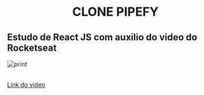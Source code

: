 <center><h1>CLONE PIPEFY</h1></center>

<h2>Estudo de React JS com auxilio do video do Rocketseat</h2>

![print](https://user-images.githubusercontent.com/52508911/75082910-b4c84a80-54f4-11ea-962f-420149e12913.png)

<br><a href="https://www.youtube.com/watch?v=awRtgpRsdTQ">Link do video</a>
